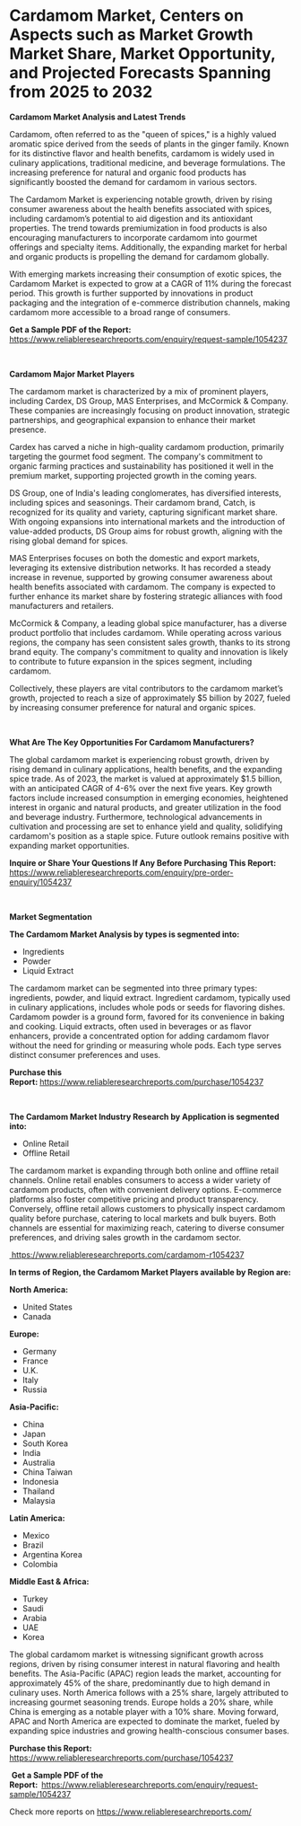 <p><h1>Cardamom Market, Centers on Aspects such as Market Growth Market Share, Market Opportunity, and Projected Forecasts Spanning from 2025 to 2032</h1></p><p><strong>Cardamom Market Analysis and Latest Trends</strong></p>
<p><p>Cardamom, often referred to as the "queen of spices," is a highly valued aromatic spice derived from the seeds of plants in the ginger family. Known for its distinctive flavor and health benefits, cardamom is widely used in culinary applications, traditional medicine, and beverage formulations. The increasing preference for natural and organic food products has significantly boosted the demand for cardamom in various sectors.</p><p>The Cardamom Market is experiencing notable growth, driven by rising consumer awareness about the health benefits associated with spices, including cardamom’s potential to aid digestion and its antioxidant properties. The trend towards premiumization in food products is also encouraging manufacturers to incorporate cardamom into gourmet offerings and specialty items. Additionally, the expanding market for herbal and organic products is propelling the demand for cardamom globally.</p><p>With emerging markets increasing their consumption of exotic spices, the Cardamom Market is expected to grow at a CAGR of 11% during the forecast period. This growth is further supported by innovations in product packaging and the integration of e-commerce distribution channels, making cardamom more accessible to a broad range of consumers.</p></p>
<p><strong>Get a Sample PDF of the Report:&nbsp;</strong> <a href="https://www.reliableresearchreports.com/enquiry/request-sample/1054237?utm_campaign=3002&utm_medium=2&utm_source=Github&utm_content=ia&utm_term=08032025&utm_id=cardamom">https://www.reliableresearchreports.com/enquiry/request-sample/1054237</a></p>
<p>&nbsp;</p>
<p><strong>Cardamom Major Market Players</strong></p>
<p><p>The cardamom market is characterized by a mix of prominent players, including Cardex, DS Group, MAS Enterprises, and McCormick & Company. These companies are increasingly focusing on product innovation, strategic partnerships, and geographical expansion to enhance their market presence.</p><p>Cardex has carved a niche in high-quality cardamom production, primarily targeting the gourmet food segment. The company's commitment to organic farming practices and sustainability has positioned it well in the premium market, supporting projected growth in the coming years. </p><p>DS Group, one of India's leading conglomerates, has diversified interests, including spices and seasonings. Their cardamom brand, Catch, is recognized for its quality and variety, capturing significant market share. With ongoing expansions into international markets and the introduction of value-added products, DS Group aims for robust growth, aligning with the rising global demand for spices.</p><p>MAS Enterprises focuses on both the domestic and export markets, leveraging its extensive distribution networks. It has recorded a steady increase in revenue, supported by growing consumer awareness about health benefits associated with cardamom. The company is expected to further enhance its market share by fostering strategic alliances with food manufacturers and retailers.</p><p>McCormick & Company, a leading global spice manufacturer, has a diverse product portfolio that includes cardamom. While operating across various regions, the company has seen consistent sales growth, thanks to its strong brand equity. The company's commitment to quality and innovation is likely to contribute to future expansion in the spices segment, including cardamom.</p><p>Collectively, these players are vital contributors to the cardamom market’s growth, projected to reach a size of approximately $5 billion by 2027, fueled by increasing consumer preference for natural and organic spices.</p></p>
<p>&nbsp;</p>
<p><strong>What Are The Key Opportunities For Cardamom Manufacturers?</strong></p>
<p><p>The global cardamom market is experiencing robust growth, driven by rising demand in culinary applications, health benefits, and the expanding spice trade. As of 2023, the market is valued at approximately $1.5 billion, with an anticipated CAGR of 4-6% over the next five years. Key growth factors include increased consumption in emerging economies, heightened interest in organic and natural products, and greater utilization in the food and beverage industry. Furthermore, technological advancements in cultivation and processing are set to enhance yield and quality, solidifying cardamom's position as a staple spice. Future outlook remains positive with expanding market opportunities.</p></p>
<p><strong>Inquire or Share Your Questions If Any Before Purchasing This Report:</strong> <a href="https://www.reliableresearchreports.com/enquiry/pre-order-enquiry/1054237?utm_campaign=3002&utm_medium=2&utm_source=Github&utm_content=ia&utm_term=08032025&utm_id=cardamom">https://www.reliableresearchreports.com/enquiry/pre-order-enquiry/1054237</a></p>
<p>&nbsp;</p>
<p><strong>Market Segmentation</strong></p>
<p><strong>The Cardamom Market Analysis by types is segmented into:</strong></p>
<p><ul><li>Ingredients</li><li>Powder</li><li>Liquid Extract</li></ul></p>
<p><p>The cardamom market can be segmented into three primary types: ingredients, powder, and liquid extract. Ingredient cardamom, typically used in culinary applications, includes whole pods or seeds for flavoring dishes. Cardamom powder is a ground form, favored for its convenience in baking and cooking. Liquid extracts, often used in beverages or as flavor enhancers, provide a concentrated option for adding cardamom flavor without the need for grinding or measuring whole pods. Each type serves distinct consumer preferences and uses.</p></p>
<p><strong>Purchase this Report:&nbsp;</strong><a href="https://www.reliableresearchreports.com/purchase/1054237?utm_campaign=3002&utm_medium=2&utm_source=Github&utm_content=ia&utm_term=08032025&utm_id=cardamom">https://www.reliableresearchreports.com/purchase/1054237</a></p>
<p>&nbsp;</p>
<p><strong>The Cardamom Market Industry Research by Application is segmented into:</strong></p>
<p><ul><li>Online Retail</li><li>Offline Retail</li></ul></p>
<p><p>The cardamom market is expanding through both online and offline retail channels. Online retail enables consumers to access a wider variety of cardamom products, often with convenient delivery options. E-commerce platforms also foster competitive pricing and product transparency. Conversely, offline retail allows customers to physically inspect cardamom quality before purchase, catering to local markets and bulk buyers. Both channels are essential for maximizing reach, catering to diverse consumer preferences, and driving sales growth in the cardamom sector.</p></p>
<p><a href="https://www.reliableresearchreports.com/cardamom-r1054237?utm_campaign=3002&utm_medium=2&utm_source=Github&utm_content=ia&utm_term=08032025&utm_id=cardamom">&nbsp;https://www.reliableresearchreports.com/cardamom-r1054237</a></p>
<p><strong>In terms of Region, the Cardamom Market Players available by Region are:</strong></p>
<p>
    <p> <strong> North America: </strong>
        <ul>
            <li>United States</li>
            <li>Canada</li>
        </ul>
        </p> 
    <p> <strong> Europe: </strong>
        <ul>
            <li>Germany</li>
            <li>France</li>
            <li>U.K.</li>
            <li>Italy</li>
            <li>Russia</li>
        </ul>
        </p> 
    <p> <strong> Asia-Pacific: </strong>
        <ul>
            <li>China</li>
            <li>Japan</li>
            <li>South Korea</li>
            <li>India</li>
            <li>Australia</li>
            <li>China Taiwan</li>
            <li>Indonesia</li>
            <li>Thailand</li>
            <li>Malaysia</li>
        </ul>
        </p> 
    <p> <strong> Latin America: </strong>
        <ul>
            <li>Mexico</li>
            <li>Brazil</li>
            <li>Argentina Korea</li>
            <li>Colombia</li>
        </ul>
        </p> 
    <p> <strong> Middle East & Africa: </strong>
        <ul>
            <li>Turkey</li>
            <li>Saudi</li>
            <li>Arabia</li>
            <li>UAE</li>
            <li>Korea</li>
        </ul>
    </p>
    </p>
<p><p>The global cardamom market is witnessing significant growth across regions, driven by rising consumer interest in natural flavoring and health benefits. The Asia-Pacific (APAC) region leads the market, accounting for approximately 45% of the share, predominantly due to high demand in culinary uses. North America follows with a 25% share, largely attributed to increasing gourmet seasoning trends. Europe holds a 20% share, while China is emerging as a notable player with a 10% share. Moving forward, APAC and North America are expected to dominate the market, fueled by expanding spice industries and growing health-conscious consumer bases.</p></p>
<p><strong>Purchase this Report: </strong><a href="https://www.reliableresearchreports.com/purchase/1054237?utm_campaign=3002&utm_medium=2&utm_source=Github&utm_content=ia&utm_term=08032025&utm_id=cardamom">https://www.reliableresearchreports.com/purchase/1054237</a></p>
<p>&nbsp;<strong>Get a Sample PDF of the Report:&nbsp;&nbsp;</strong><a href="https://www.reliableresearchreports.com/enquiry/request-sample/1054237?utm_campaign=3002&utm_medium=2&utm_source=Github&utm_content=ia&utm_term=08032025&utm_id=cardamom">https://www.reliableresearchreports.com/enquiry/request-sample/1054237</a></p>
<p><strong></strong></p>
<p>Check more reports on <a href="https://www.reliableresearchreports.com/?utm_campaign=3002&utm_medium=2&utm_source=Github&utm_content=ia&utm_term=08032025&utm_id=cardamom">https://www.reliableresearchreports.com/</a></p>